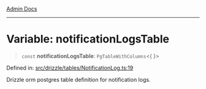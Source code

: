 [Admin Docs](/)

***

# Variable: notificationLogsTable

> `const` **notificationLogsTable**: `PgTableWithColumns`\<\{ \}\>

Defined in: [src/drizzle/tables/NotificationLog.ts:19](https://github.com/Sourya07/talawa-api/blob/4e4298c85a0d2c28affa824f2aab7ec32b5f3ac5/src/drizzle/tables/NotificationLog.ts#L19)

Drizzle orm postgres table definition for notification logs.
